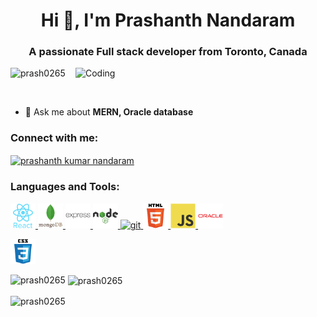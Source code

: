 <h1 align="center">Hi 👋, I'm Prashanth Nandaram</h1>
<h3 align="center">A passionate Full stack developer from Toronto, Canada</h3>
<img
  align="right"
  alt="Coding"
  width="400"
  src="https://media4.giphy.com/media/qgQUggAC3Pfv687qPC/giphy.gif?cid=ecf05e47c2oe8des9v45qxbeofkau123ta88k015piynoe35&ep=v1_gifs_search&rid=giphy.gif&ct=g"
/>
<p align="left">
  <img
    src="https://komarev.com/ghpvc/?username=prash0265&label=Profile%20views&color=0e75b6&style=flat"
    alt="prash0265"
  />
</p>

<p align="left">
  <a href="https://twitter.com/" target="blank"
    ><img
      src="https://img.shields.io/twitter/follow/?logo=twitter&style=for-the-badge"
      alt=""
  /></a>
</p>

- 💬 Ask me about **MERN, Oracle database**

<h3 align="left">Connect with me:</h3>
<p align="left">
  <a href="https://linkedin.com/in/prashanth kumar nandaram" target="blank"
    ><img
      align="center"
      src="https://raw.githubusercontent.com/rahuldkjain/github-profile-readme-generator/master/src/images/icons/Social/linked-in-alt.svg"
      alt="prashanth kumar nandaram"
      height="30"
      width="40"
  /></a>
</p>

<h3 align="left">Languages and Tools:</h3>
<p align="left">
  <a href="https://reactjs.org/" target="_blank" rel="noreferrer">
    <img
      src="https://raw.githubusercontent.com/devicons/devicon/master/icons/react/react-original-wordmark.svg"
      alt="react"
      width="40"
      height="40"
    />
  </a>
  <a href="https://www.mongodb.com/" target="_blank" rel="noreferrer">
    <img
      src="https://raw.githubusercontent.com/devicons/devicon/master/icons/mongodb/mongodb-original-wordmark.svg"
      alt="mongodb"
      width="40"
      height="40"
    />
  </a>

  <a href="https://expressjs.com" target="_blank" rel="noreferrer">
    <img
      src="https://raw.githubusercontent.com/devicons/devicon/master/icons/express/express-original-wordmark.svg"
      alt="express"
      width="40"
      height="40"
    />
  </a>
  <a href="https://nodejs.org" target="_blank" rel="noreferrer">
    <img
      src="https://raw.githubusercontent.com/devicons/devicon/master/icons/nodejs/nodejs-original-wordmark.svg"
      alt="nodejs"
      width="40"
      height="40"
    />
  </a>
  <a href="https://git-scm.com/" target="_blank" rel="noreferrer">
    <img
      src="https://www.vectorlogo.zone/logos/git-scm/git-scm-icon.svg"
      alt="git"
      width="40"
      height="40"
    />
  </a>
  <a href="https://www.w3.org/html/" target="_blank" rel="noreferrer">
    <img
      src="https://raw.githubusercontent.com/devicons/devicon/master/icons/html5/html5-original-wordmark.svg"
      alt="html5"
      width="40"
      height="40"
    />
  </a>
  <a
    href="https://developer.mozilla.org/en-US/docs/Web/JavaScript"
    target="_blank"
    rel="noreferrer"
  >
    <img
      src="https://raw.githubusercontent.com/devicons/devicon/master/icons/javascript/javascript-original.svg"
      alt="javascript"
      width="40"
      height="40"
    />
  </a>


  <a href="https://www.oracle.com/" target="_blank" rel="noreferrer">
    <img
      src="https://raw.githubusercontent.com/devicons/devicon/master/icons/oracle/oracle-original.svg"
      alt="oracle"
      width="40"
      height="40"
    />
  </a>
</p>
<a href="https://www.w3schools.com/css/" target="_blank" rel="noreferrer">
  <img
    src="https://raw.githubusercontent.com/devicons/devicon/master/icons/css3/css3-original-wordmark.svg"
    alt="css3"
    width="40"
    height="40"
  />
</a>

<p>
  <img
    align="left"
    src="https://github-readme-stats.vercel.app/api/top-langs?username=prash0265&show_icons=true&locale=en&layout=compact"
    alt="prash0265"
  />
</p>

<p>
  &nbsp;<img
    align="center"
    src="https://github-readme-stats.vercel.app/api?username=prash0265&show_icons=true&locale=en"
    alt="prash0265"
  />
</p>

<p>
  <img
    align="center"
    src="https://github-readme-streak-stats.herokuapp.com/?user=prash0265&"
    alt="prash0265"
  />
</p>
